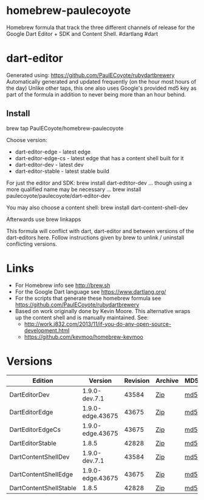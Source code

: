 homebrew-paulecoyote
====================

Homebrew formula that track the three different channels of release for the Google Dart Editor + SDK and Content Shell.  #dartlang #dart

dart-editor
===========

Generated using: https://github.com/PaulECoyote/rubydartbrewery
Automatically generated and updated frequently (on the hour most hours of the day)
Unlike other taps, this one also uses Google's provided md5 key as part of the formula in addition to never being more than an hour behind.

Install
-------
brew tap PaulECoyote/homebrew-paulecoyote

Choose version:
* dart-editor-edge - latest edge
* dart-editor-edge-cs - latest edge that has a content shell built for it
* dart-editor-dev - latest dev
* dart-editor-stable - latest stable build

For just the editor and SDK:
brew install dart-edtitor-dev
... though using a more qualified name may be necessary ...
brew install paulecoyote/paulecoyote/dart-editor-dev

You may also choose a content shell:
brew install dart-content-shell-dev

Afterwards use 
brew linkapps

This formula will conflict with dart, dart-editor and between versions of the dart-editors here.  Follow instructions given by brew to unlink / uninstall conflicting versions.

Links
=====
* For Homebrew info see http://brew.sh
* For the Google Dart language see https://www.dartlang.org/
* For the scripts that generate these homebrew formula see https://github.com/PaulECoyote/rubydartbrewery
* Based on work originally done by Kevin Moore. This alternative wraps up the content shell and is manually maintained.  See: 
    * http://work.j832.com/2013/11/if-you-do-any-open-source-development.html
    * https://github.com/kevmoo/homebrew-kevmoo

Versions
========
| Edition | Version | Revision | Archive | MD5 | Notes |
| ------- | ------- | -------- | ------- | --- | ----- |
| DartEditorDev | 1.9.0-dev.7.1 | 43584 | [Zip](https://storage.googleapis.com/dart-archive/channels/dev/release/43584/editor/darteditor-macos-x64.zip) | [md5](https://storage.googleapis.com/dart-archive/channels/dev/release/43584/editor/darteditor-macos-x64.zip.md5sum) | [Changes](https://storage.googleapis.com/dart-archive/channels/dev/release/latest/changelog.html) |
| DartEditorEdge | 1.9.0-edge.43675 | 43675 | [Zip](https://storage.googleapis.com/dart-archive/channels/be/raw/43675/editor/darteditor-macos-x64.zip) | [md5](https://storage.googleapis.com/dart-archive/channels/be/raw/43675/editor/darteditor-macos-x64.zip.md5sum) | - |
| DartEditorEdgeCs | 1.9.0-edge.43675 | 43675 | [Zip](https://storage.googleapis.com/dart-archive/channels/be/raw/43675/editor/darteditor-macos-x64.zip) | [md5](https://storage.googleapis.com/dart-archive/channels/be/raw/43675/editor/darteditor-macos-x64.zip.md5sum) | - |
| DartEditorStable | 1.8.5 | 42828 | [Zip](https://storage.googleapis.com/dart-archive/channels/stable/release/42828/editor/darteditor-macos-x64.zip) | [md5](https://storage.googleapis.com/dart-archive/channels/stable/release/42828/editor/darteditor-macos-x64.zip.md5sum) | [Changes](https://storage.googleapis.com/dart-archive/channels/stable/release/latest/changelog.html) |
| DartContentShellDev | 1.9.0-dev.7.1 | 43584 | [Zip](https://storage.googleapis.com/dart-archive/channels/dev/release/43584/dartium/content_shell-macos-ia32-release.zip) | [md5](https://storage.googleapis.com/dart-archive/channels/dev/release/43584/dartium/content_shell-macos-ia32-release.zip.md5sum) | - |
| DartContentShellEdge | 1.9.0-edge.43675 | 43675 | [Zip](https://storage.googleapis.com/dart-archive/channels/be/raw/43675/dartium/content_shell-macos-ia32-release.zip) | [md5](https://storage.googleapis.com/dart-archive/channels/be/raw/43675/dartium/content_shell-macos-ia32-release.zip.md5sum) | - |
| DartContentShellStable | 1.8.5 | 42828 | [Zip](https://storage.googleapis.com/dart-archive/channels/stable/release/42828/dartium/content_shell-macos-ia32-release.zip) | [md5](https://storage.googleapis.com/dart-archive/channels/stable/release/42828/dartium/content_shell-macos-ia32-release.zip.md5sum) | - |
